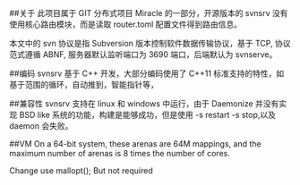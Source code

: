 ##关于
此项目属于 GIT 分布式项目 Miracle 的一部分，开源版本的 svnsrv 没有使用核心路由模块，而是读取 router.toml 配置文件得到路由信息。

本文中的 svn 协议是指 Subversion 版本控制软件数据传输协议，基于 TCP, 协议范式遵循 ABNF, 服务器默认监听端口为 3690 端口，后端默认为 svnserve。

##编码
svnsrv 基于 C++ 开发，大部分编码使用了 C++11 标准支持的特性，如基于范围的循环，自动推到，智能指针等，


##兼容性
svnsrv 支持在 linux 和 windows 中运行，由于 Daemonize 并没有实现 BSD like 系统的功能，构建是能够成功，但是使用 -s restart -s stop,以及 daemon 会失败。


##VM
On a 64-bit system, these arenas are 64M mappings, and the maximum number of arenas is 8 times the number of cores.

Change use mallopt(); But not required
